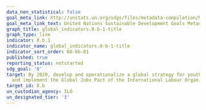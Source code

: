 ```yaml
---
data_non_statistical: false
goal_meta_link: http://unstats.un.org/sdgs/files/metadata-compilation/Metadata-Goal-8.pdf
goal_meta_link_text: United Nations Sustainable Development Goals Metadata (pdf 525kB)
graph_title: global_indicators.8-b-1-title
graph_type: line
indicator: 8.b.1
indicator_name: global_indicators.8-b-1-title
indicator_sort_order: 08-bb-01
published: true
reporting_status: notstarted
sdg_goal: '8'
target: By 2020, develop and operationalize a global strategy for youth employment
  and implement the Global Jobs Pact of the International Labour Organization
target_id: 8.b
un_custodian_agency: ILO
un_designated_tier: '3'
---
```

